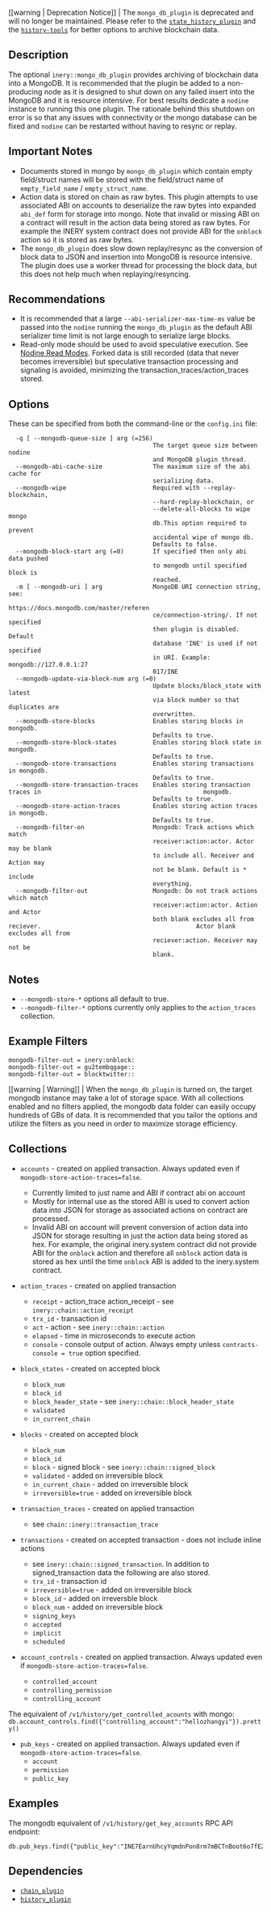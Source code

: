 [[warning | Deprecation Notice]]
| The `mongo_db_plugin` is deprecated and will no longer be maintained. Please refer to the [`state_history_plugin`](../state_history_plugin/index.md) and the [`history-tools`](../state_history_plugin/index.md#history-tools) for better options to archive blockchain data.

## Description

The optional `inery::mongo_db_plugin` provides archiving of blockchain data into a MongoDB. It is recommended that the plugin be added to a non-producing node as it is designed to shut down on any failed insert into the MongoDB and it is resource intensive. For best results dedicate a `nodine` instance to running this one plugin. The rationale behind this shutdown on error is so that any issues with connectivity or the mongo database can be fixed and `nodine` can be restarted without having to resync or replay.

## Important Notes

* Documents stored in mongo by `mongo_db_plugin` which contain empty field/struct names will be stored with the field/struct name of `empty_field_name` / `empty_struct_name`.
* Action data is stored on chain as raw bytes. This plugin attempts to use associated ABI on accounts to deserialize the raw bytes into expanded `abi_def` form for storage into mongo. Note that invalid or missing ABI on a contract will result in the action data being stored as raw bytes. For example the INERY system contract does not provide ABI for the `onblock` action so it is stored as raw bytes.
* The `mongo_db_plugin` does slow down replay/resync as the conversion of block data to JSON and insertion into MongoDB is resource intensive. The plugin does use a worker thread for processing the block data, but this does not help much when replaying/resyncing.

## Recommendations

* It is recommended that a large `--abi-serializer-max-time-ms` value be passed into the `nodine` running the `mongo_db_plugin` as the default ABI serializer time limit is not large enough to serialize large blocks.
* Read-only mode should be used to avoid speculative execution. See [Nodine Read Modes](../../02_usage/05_nodine-implementation.md#nodine-read-modes). Forked data is still recorded (data that never becomes irreversible) but speculative transaction processing and signaling is avoided, minimizing the transaction_traces/action_traces stored.

## Options

These can be specified from both the command-line or the `config.ini` file:

```console
  -q [ --mongodb-queue-size ] arg (=256)
                                        The target queue size between nodine
                                        and MongoDB plugin thread.
  --mongodb-abi-cache-size              The maximum size of the abi cache for
                                        serializing data.
  --mongodb-wipe                        Required with --replay-blockchain,
                                        --hard-replay-blockchain, or
                                        --delete-all-blocks to wipe mongo
                                        db.This option required to prevent
                                        accidental wipe of mongo db. 
                                        Defaults to false.
  --mongodb-block-start arg (=0)        If specified then only abi data pushed
                                        to mongodb until specified block is
                                        reached.
  -m [ --mongodb-uri ] arg              MongoDB URI connection string, see:
                                        https://docs.mongodb.com/master/referen
                                        ce/connection-string/. If not specified
                                        then plugin is disabled. Default
                                        database 'INE' is used if not specified
                                        in URI. Example: mongodb://127.0.0.1:27
                                        017/INE
  --mongodb-update-via-block-num arg (=0)
                                        Update blocks/block_state with latest
                                        via block number so that duplicates are
                                        overwritten.                         
  --mongodb-store-blocks                Enables storing blocks in mongodb.
                                        Defaults to true.
  --mongodb-store-block-states          Enables storing block state in mongodb.
                                        Defaults to true.
  --mongodb-store-transactions          Enables storing transactions in mongodb.
                                        Defaults to true.
  --mongodb-store-transaction-traces    Enables storing transaction traces in                                             mongodb.
                                        Defaults to true.
  --mongodb-store-action-traces         Enables storing action traces in mongodb.
                                        Defaults to true.
  --mongodb-filter-on                   Mongodb: Track actions which match
                                        receiver:action:actor. Actor may be blank
                                        to include all. Receiver and Action may
                                        not be blank. Default is * include
                                        everything.
  --mongodb-filter-out                  Mongodb: Do not track actions which match
                                        receiver:action:actor. Action and Actor
                                        both blank excludes all from reciever.                                           Actor blank excludes all from
                                        reciever:action. Receiver may not be
                                        blank.
```

## Notes

* `--mongodb-store-*` options all default to true.
* `--mongodb-filter-*` options currently only applies to the `action_traces` collection.

## Example Filters

```console
mongodb-filter-out = inery:onblock:
mongodb-filter-out = gu2tembqgage::
mongodb-filter-out = blocktwitter:: 
```

[[warning | Warning]]
| When the `mongo_db_plugin` is turned on, the target mongodb instance may take a lot of storage space. With all collections enabled and no filters applied, the mongodb data folder can easily occupy hundreds of GBs of data. It is recommended that you tailor the options and utilize the filters as you need in order to maximize storage efficiency.

## Collections

* `accounts` - created on applied transaction. Always updated even if `mongodb-store-action-traces=false`.
  * Currently limited to just name and ABI if contract abi on account
  * Mostly for internal use as the stored ABI is used to convert action data into JSON for storage as associated actions on contract are processed.
  * Invalid ABI on account will prevent conversion of action data into JSON for storage resulting in just the action data being stored as hex. For example, the original inery.system contract did not provide ABI for the `onblock` action and therefore all `onblock` action data is stored as hex until the time `onblock` ABI is added to the inery.system contract.

* `action_traces` - created on applied transaction
  * `receipt` - action_trace action_receipt - see `inery::chain::action_receipt`
  * `trx_id` - transaction id
  * `act` - action - see `inery::chain::action`
  * `elapsed` - time in microseconds to execute action
  * `console` - console output of action. Always empty unless `contracts-console = true` option specified.

* `block_states` - created on accepted block
  * `block_num`
  * `block_id`
  * `block_header_state` - see `inery::chain::block_header_state`
  * `validated`
  * `in_current_chain`

* `blocks` - created on accepted block
  * `block_num`
  * `block_id`
  * `block` - signed block - see `inery::chain::signed_block`
  * `validated` - added on irreversible block
  * `in_current_chain` - added on irreversible block
  * `irreversible=true` - added on irreversible block

* `transaction_traces` - created on applied transaction
  * see `chain::inery::transaction_trace`

* `transactions` - created on accepted transaction - does not include inline actions
  * see `inery::chain::signed_transaction`. In addition to signed_transaction data the following are also stored.
  * `trx_id` - transaction id
  * `irreversible=true` - added on irreversible block
  * `block_id` - added on irreversble block
  * `block_num` - added on irreversible block
  * `signing_keys`
  * `accepted`
  * `implicit`
  * `scheduled`

* `account_controls` - created on applied transaction. Always updated even if `mongodb-store-action-traces=false`.
  * `controlled_account`
  * `controlling_permission`
  * `controlling_account`

The equivalent of `/v1/history/get_controlled_acounts` with mongo: `db.account_controls.find({"controlling_account":"hellozhangyi"}).pretty()`

* `pub_keys` - created on applied transaction. Always updated even if `mongodb-store-action-traces=false`.
  * `account`
  * `permission`
  * `public_key`

## Examples

The mongodb equivalent of `/v1/history/get_key_accounts` RPC API endpoint:

```console
db.pub_keys.find({"public_key":"INE7EarnUhcyYqmdnPon8rm7mBCTnBoot6o7fE2WzjvEX2TdggbL3"}).pretty()
```

## Dependencies

* [`chain_plugin`](../chain_plugin/index.md)
* [`history_plugin`](../history_plugin/index.md)
